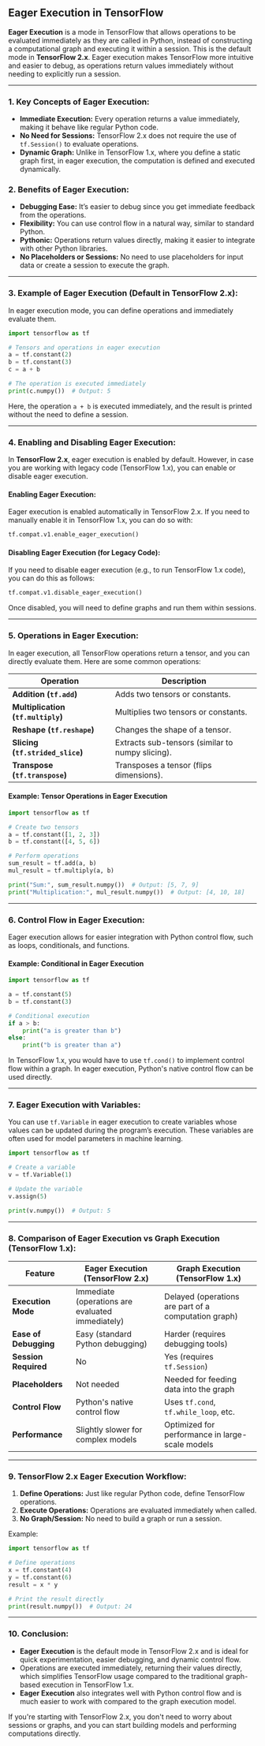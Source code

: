 ## **Eager Execution in TensorFlow**

**Eager Execution** is a mode in TensorFlow that allows operations to be evaluated immediately as they are called in Python, instead of constructing a computational graph and executing it within a session. This is the default mode in **TensorFlow 2.x**. Eager execution makes TensorFlow more intuitive and easier to debug, as operations return values immediately without needing to explicitly run a session.

---

### **1. Key Concepts of Eager Execution:**
- **Immediate Execution:** Every operation returns a value immediately, making it behave like regular Python code.
- **No Need for Sessions:** TensorFlow 2.x does not require the use of `tf.Session()` to evaluate operations.
- **Dynamic Graph:** Unlike in TensorFlow 1.x, where you define a static graph first, in eager execution, the computation is defined and executed dynamically.

### **2. Benefits of Eager Execution:**
- **Debugging Ease:** It’s easier to debug since you get immediate feedback from the operations.
- **Flexibility:** You can use control flow in a natural way, similar to standard Python.
- **Pythonic:** Operations return values directly, making it easier to integrate with other Python libraries.
- **No Placeholders or Sessions:** No need to use placeholders for input data or create a session to execute the graph.

---

### **3. Example of Eager Execution (Default in TensorFlow 2.x):**

In eager execution mode, you can define operations and immediately evaluate them.

```python
import tensorflow as tf

# Tensors and operations in eager execution
a = tf.constant(2)
b = tf.constant(3)
c = a + b

# The operation is executed immediately
print(c.numpy())  # Output: 5
```

Here, the operation `a + b` is executed immediately, and the result is printed without the need to define a session.

---

### **4. Enabling and Disabling Eager Execution:**

In **TensorFlow 2.x**, eager execution is enabled by default. However, in case you are working with legacy code (TensorFlow 1.x), you can enable or disable eager execution.

#### **Enabling Eager Execution:**
Eager execution is enabled automatically in TensorFlow 2.x. If you need to manually enable it in TensorFlow 1.x, you can do so with:

```python
tf.compat.v1.enable_eager_execution()
```

#### **Disabling Eager Execution (for Legacy Code):**

If you need to disable eager execution (e.g., to run TensorFlow 1.x code), you can do this as follows:

```python
tf.compat.v1.disable_eager_execution()
```

Once disabled, you will need to define graphs and run them within sessions.

---

### **5. Operations in Eager Execution:**

In eager execution, all TensorFlow operations return a tensor, and you can directly evaluate them. Here are some common operations:

| Operation         | Description                                                                 |
|-------------------|-----------------------------------------------------------------------------|
| **Addition (`tf.add`)** | Adds two tensors or constants.                                              |
| **Multiplication (`tf.multiply`)** | Multiplies two tensors or constants.                                 |
| **Reshape (`tf.reshape`)** | Changes the shape of a tensor.                                             |
| **Slicing (`tf.strided_slice`)** | Extracts sub-tensors (similar to numpy slicing).                        |
| **Transpose (`tf.transpose`)** | Transposes a tensor (flips dimensions).                                 |

#### Example: Tensor Operations in Eager Execution
```python
import tensorflow as tf

# Create two tensors
a = tf.constant([1, 2, 3])
b = tf.constant([4, 5, 6])

# Perform operations
sum_result = tf.add(a, b)
mul_result = tf.multiply(a, b)

print("Sum:", sum_result.numpy())  # Output: [5, 7, 9]
print("Multiplication:", mul_result.numpy())  # Output: [4, 10, 18]
```

---

### **6. Control Flow in Eager Execution:**

Eager execution allows for easier integration with Python control flow, such as loops, conditionals, and functions.

#### Example: Conditional in Eager Execution

```python
import tensorflow as tf

a = tf.constant(5)
b = tf.constant(3)

# Conditional execution
if a > b:
    print("a is greater than b")
else:
    print("b is greater than a")
```

In TensorFlow 1.x, you would have to use `tf.cond()` to implement control flow within a graph. In eager execution, Python's native control flow can be used directly.

---

### **7. Eager Execution with Variables:**

You can use `tf.Variable` in eager execution to create variables whose values can be updated during the program’s execution. These variables are often used for model parameters in machine learning.

```python
import tensorflow as tf

# Create a variable
v = tf.Variable(1)

# Update the variable
v.assign(5)

print(v.numpy())  # Output: 5
```

---

### **8. Comparison of Eager Execution vs Graph Execution (TensorFlow 1.x):**

| Feature                         | Eager Execution (TensorFlow 2.x)     | Graph Execution (TensorFlow 1.x)                   |
|----------------------------------|-------------------------------------|---------------------------------------------------|
| **Execution Mode**               | Immediate (operations are evaluated immediately) | Delayed (operations are part of a computation graph) |
| **Ease of Debugging**            | Easy (standard Python debugging)    | Harder (requires debugging tools)                  |
| **Session Required**             | No                                   | Yes (requires `tf.Session`)                        |
| **Placeholders**                 | Not needed                          | Needed for feeding data into the graph            |
| **Control Flow**                 | Python's native control flow         | Uses `tf.cond`, `tf.while_loop`, etc.              |
| **Performance**                  | Slightly slower for complex models  | Optimized for performance in large-scale models    |

---

### **9. TensorFlow 2.x Eager Execution Workflow:**

1. **Define Operations:** Just like regular Python code, define TensorFlow operations.
2. **Execute Operations:** Operations are evaluated immediately when called.
3. **No Graph/Session:** No need to build a graph or run a session.

Example:
```python
import tensorflow as tf

# Define operations
x = tf.constant(4)
y = tf.constant(6)
result = x * y

# Print the result directly
print(result.numpy())  # Output: 24
```

---

### **10. Conclusion:**

- **Eager Execution** is the default mode in TensorFlow 2.x and is ideal for quick experimentation, easier debugging, and dynamic control flow.
- Operations are executed immediately, returning their values directly, which simplifies TensorFlow usage compared to the traditional graph-based execution in TensorFlow 1.x.
- **Eager Execution** also integrates well with Python control flow and is much easier to work with compared to the graph execution model.

If you're starting with TensorFlow 2.x, you don't need to worry about sessions or graphs, and you can start building models and performing computations directly.